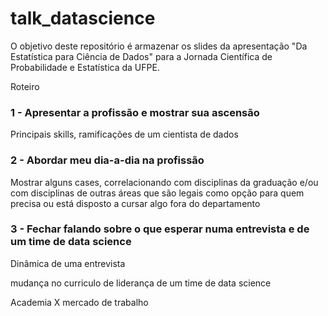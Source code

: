 # talk_datascience

O objetivo deste repositório é armazenar os slides da apresentação "Da Estatística para Ciência de Dados" para a Jornada Científica de Probabilidade e Estatística da UFPE.

Roteiro

 ### 1 - Apresentar a profissão e mostrar sua ascensão 

  Principais skills, ramificações de um cientista de dados

 ### 2 - Abordar meu dia-a-dia na profissão

 Mostrar alguns cases, correlacionando com disciplinas da graduação e/ou com disciplinas de outras áreas que são legais como opção para quem precisa ou está disposto a cursar algo fora do departamento

### 3 - Fechar falando sobre o que esperar numa entrevista e de um time de data science

 Dinâmica de uma entrevista

 mudança no curriculo de liderança de um time de data science

 Academia X mercado de trabalho
